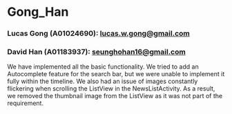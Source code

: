 # Gong_Han
### Lucas Gong (A01024690): lucas.w.gong@gmail.com
### David Han (A01183937): seunghohan16@gmail.com

We have implemented all the basic functionality. We tried to add an Autocomplete feature for the 
search bar, but we were unable to implement it fully within the timeline. We also had an issue of 
images constantly flickering when scrolling the ListView in the NewsListActivity. As a result, we 
removed the thumbnail image from the ListView as it was not part of the requirement.